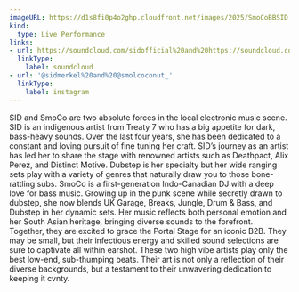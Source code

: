 ```yaml
---
imageURL: https://d1s8fi0p4o2ghp.cloudfront.net/images/2025/SmoCoBBSID.JPEG
kind:
  type: Live Performance
links:
- url: https://soundcloud.com/sidofficial%20and%20https://soundcloud.com/smolcoconut
  linkType:
    label: soundcloud
- url: '@sidmerkel%20and%20@smolcoconut_'
  linkType:
    label: instagram
---
```

SID and SmoCo are two absolute forces in the local electronic music scene. SID is an indigenous artist from Treaty 7 who has a big appetite for dark, bass-heavy sounds. Over the last four years, she has been dedicated to a constant and loving pursuit of fine tuning her craft. SID’s journey as an artist has led her to share the stage with renowned artists such as Deathpact, Alix Perez, and Distinct Motive. Dubstep is her specialty but her wide ranging sets play with a variety of genres that naturally draw you to those bone-rattling subs.
SmoCo is a first-generation Indo-Canadian DJ with a deep love for bass music. Growing up in the punk scene while secretly drawn to dubstep, she now blends UK Garage, Breaks, Jungle, Drum & Bass, and Dubstep in her dynamic sets. Her music reflects both personal emotion and her South Asian heritage, bringing diverse sounds to the forefront.
Together, they are excited to grace the Portal Stage for an iconic B2B. They may be small, but their infectious energy and skilled sound selections are sure to captivate all within earshot. These two high vibe artists play only the best low-end, sub-thumping beats. Their art is not only a reflection of their diverse backgrounds, but a testament to their unwavering dedication to keeping it cvnty.